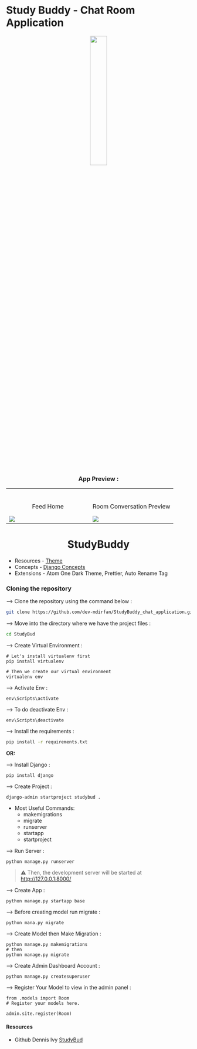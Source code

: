 # Study Buddy - Chat Room Application

<div align="center">
<img width="30%" src="https://github.com/dev-mdirfan/StudyBuddy_chat_application/assets/95459570/9ce7a30c-a825-42df-a013-0e10a5d69981">

### App Preview :

<table width="100%"> 
<tr>
<td width="50%">      
&nbsp; 
<br>
<p align="center">
  Feed Home
</p>
<img src="https://user-images.githubusercontent.com/72341453/134747262-0a92233d-8010-40f8-84c5-8d94895aac44.PNG">
</td> 
<td width="50%">
<br>
<p align="center">
  Room Conversation Preview
</p>
<img src="https://user-images.githubusercontent.com/72341453/134747155-3ca5b55f-b064-4741-aeae-abe90bddf41e.PNG">  
</td>
</table>

<h1>StudyBuddy</h1>
</div>

- Resources - [Theme](fronend_theme/)
- Concepts - [Django Concepts](docs/concepts.md)
- Extensions - Atom One Dark Theme, Prettier, Auto Rename Tag

### Cloning the repository

--> Clone the repository using the command below :
```bash
git clone https://github.com/dev-mdirfan/StudyBuddy_chat_application.git

```

--> Move into the directory where we have the project files : 
```bash
cd StudyBud

```

--> Create Virtual Environment :
```shell
# Let's install virtualenv first
pip install virtualenv

# Then we create our virtual environment
virtualenv env
```

--> Activate Env :
```shell
env\Scripts\activate
```

--> To do deactivate Env :
```shell
env\Scripts\deactivate
```

--> Install the requirements :
```bash
pip install -r requirements.txt

```

**OR:**

--> Install Django :
```shell
pip install django
```

--> Create Project :
```shell
django-admin startproject studybud .
```
- Most Useful Commands:
  - makemigrations
  - migrate
  - runserver
  - startapp
  - startproject

--> Run Server :
```shell
python manage.py runserver
```

> ⚠ Then, the development server will be started at http://127.0.0.1:8000/

--> Create App :
```shell
python manage.py startapp base
```

--> Before creating model run migrate :
```shell
python mana.py migrate
```


--> Create Model then Make Migration :
```shell
python manage.py makemigrations
# then
python manage.py migrate
```

--> Create Admin Dashboard Account :
```shell
python manage.py createsuperuser
```

--> Register Your Model to view in the admin panel :
```shell
from .models import Room
# Register your models here.

admin.site.register(Room)
```



#### Resources

- Github Dennis Ivy [StudyBud](https://github.com/divanov11/StudyBud)


